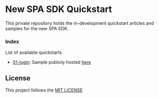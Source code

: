# New SPA SDK Quickstart

This private repository holds the in-development quickstart articles and samples for the new SPA SDK.

### Index
List of available quickstarts

- [01-login](/01-login/): Sample publicly hosted [here](https://new-spa-sdk-login.now.sh/)


## License
This project follows the [MIT LICENSE](LICENSE)